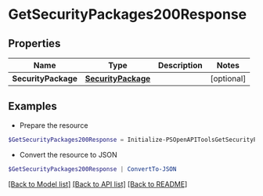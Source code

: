 # GetSecurityPackages200Response
## Properties

Name | Type | Description | Notes
------------ | ------------- | ------------- | -------------
**SecurityPackage** | [**SecurityPackage**](SecurityPackage.md) |  | [optional] 

## Examples

- Prepare the resource
```powershell
$GetSecurityPackages200Response = Initialize-PSOpenAPIToolsGetSecurityPackages200Response  -SecurityPackage null
```

- Convert the resource to JSON
```powershell
$GetSecurityPackages200Response | ConvertTo-JSON
```

[[Back to Model list]](../README.md#documentation-for-models) [[Back to API list]](../README.md#documentation-for-api-endpoints) [[Back to README]](../README.md)

